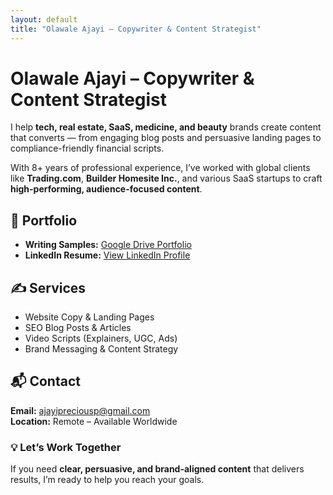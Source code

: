 ```yaml
---
layout: default
title: "Olawale Ajayi – Copywriter & Content Strategist"
---
```


# Olawale Ajayi – Copywriter & Content Strategist

I help **tech, real estate, SaaS, medicine, and beauty** brands create content that converts — from engaging blog posts and persuasive landing pages to compliance-friendly financial scripts.

With 8+ years of professional experience, I’ve worked with global clients like **Trading.com**, **Builder Homesite Inc.**, and various SaaS startups to craft **high-performing, audience-focused content**.

## 📂 Portfolio
- **Writing Samples:** [Google Drive Portfolio](https://drive.google.com/drive/folders/1QrFGUCjw7DxPsuMufFHRsB6tc9iz1Ao1?usp=drive_link)  
- **LinkedIn Resume:** [View LinkedIn Profile](https://www.linkedin.com/in/javablack)

## ✍ Services
- Website Copy & Landing Pages  
- SEO Blog Posts & Articles  
- Video Scripts (Explainers, UGC, Ads)  
- Brand Messaging & Content Strategy

## 📬 Contact
**Email:** ajayipreciousp@gmail.com  
**Location:** Remote – Available Worldwide  

### 💡 Let’s Work Together
If you need **clear, persuasive, and brand-aligned content** that delivers results, I’m ready to help you reach your goals.
